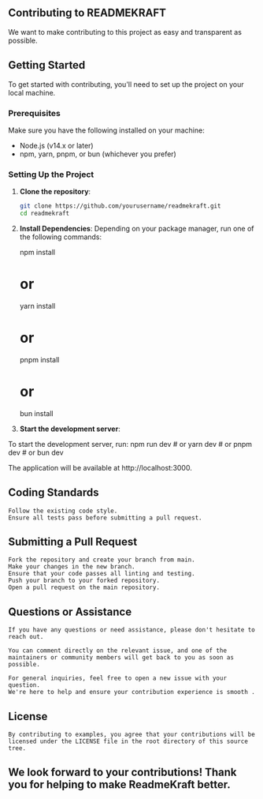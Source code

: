 ## Contributing to READMEKRAFT

We want to make contributing to this project as easy and transparent as possible.

## Getting Started

To get started with contributing, you'll need to set up the project on your local machine.

### Prerequisites

Make sure you have the following installed on your machine:

- Node.js (v14.x or later)
- npm, yarn, pnpm, or bun (whichever you prefer)

### Setting Up the Project

1. **Clone the repository**:

   ```bash
   git clone https://github.com/yourusername/readmekraft.git
   cd readmekraft

2. **Install Dependencies**:
Depending on your package manager, run one of the following commands:

    npm install
    # or
    yarn install
    # or
    pnpm install
    # or
    bun install

3. **Start the development server**:

To start the development server, run:
    npm run dev
    # or
    yarn dev
    # or
    pnpm dev
    # or
    bun dev

The application will be available at http://localhost:3000.


## Coding Standards ##
    Follow the existing code style.    
    Ensure all tests pass before submitting a pull request.

## Submitting a Pull Request ##
    Fork the repository and create your branch from main.
    Make your changes in the new branch.
    Ensure that your code passes all linting and testing.
    Push your branch to your forked repository.
    Open a pull request on the main repository.

## Questions or Assistance

    If you have any questions or need assistance, please don't hesitate to reach out. 
    
    You can comment directly on the relevant issue, and one of the maintainers or community members will get back to you as soon as possible.

    For general inquiries, feel free to open a new issue with your question. 
    We're here to help and ensure your contribution experience is smooth .


## License ##
    By contributing to examples, you agree that your contributions will be licensed under the LICENSE file in the root directory of this source tree.

## We look forward to your contributions! Thank you for helping to make ReadmeKraft better. ##
